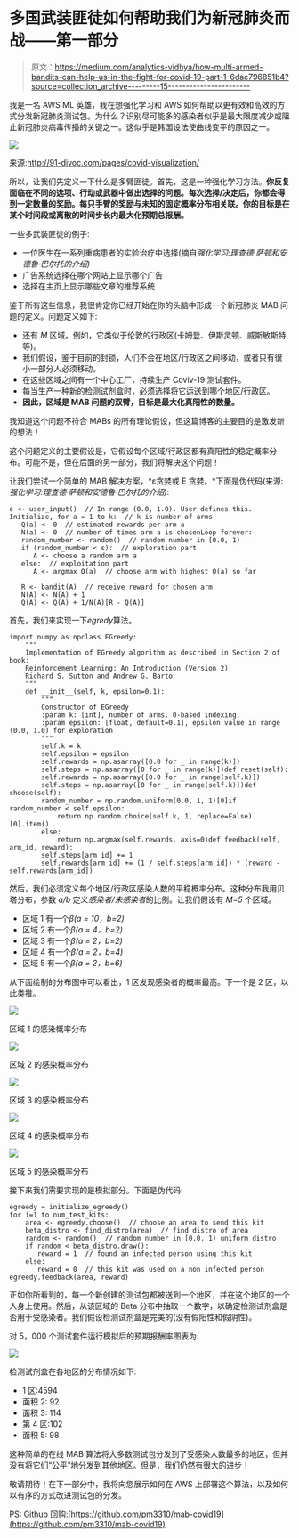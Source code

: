 # 多国武装匪徒如何帮助我们为新冠肺炎而战——第一部分

> 原文：<https://medium.com/analytics-vidhya/how-multi-armed-bandits-can-help-us-in-the-fight-for-covid-19-part-1-6dac796851b4?source=collection_archive---------15----------------------->

我是一名 AWS ML 英雄，我在想强化学习和 AWS 如何帮助以更有效和高效的方式分发新冠肺炎测试包。为什么？识别尽可能多的感染者似乎是最大限度减少或阻止新冠肺炎病毒传播的关键之一。这似乎是韩国设法使曲线变平的原因之一。

![](img/90ab34a9c49552c8cc701218a70c0cda.png)

来源:http://91-divoc.com/pages/covid-visualization/

所以，让我们先定义一下什么是多臂匪徒。首先，这是一种强化学习方法。**你反复面临在不同的选项、行动或武器中做出选择的问题。每次选择/决定后，你都会得到一定数量的奖励。每只手臂的奖励与未知的固定概率分布相关联。你的目标是在某个时间段或离散的时间步长内最大化预期总报酬。**

一些多武装匪徒的例子:

*   一位医生在一系列重病患者的实验治疗中选择(摘自*强化学习:理查德·萨顿和安德鲁·巴尔托的介绍)*
*   广告系统选择在哪个网站上显示哪个广告
*   选择在主页上显示哪些文章的推荐系统

鉴于所有这些信息，我很肯定你已经开始在你的头脑中形成一个新冠肺炎 MAB 问题的定义。问题定义如下:

*   还有 *M* 区域。例如，它类似于伦敦的行政区(卡姆登、伊斯灵顿、威斯敏斯特等)。
*   我们假设，鉴于目前的封锁，人们不会在地区/行政区之间移动，或者只有很小一部分人必须移动。
*   在这些区域之间有一个中心工厂，持续生产 Coviv-19 测试套件。
*   每当生产一种新的检测试剂盒时，必须选择将它运送到哪个地区/行政区。
*   **因此，区域是 MAB 问题的双臂，目标是最大化真阳性的数量。**

我知道这个问题不符合 MABs 的所有理论假设，但这篇博客的主要目的是激发新的想法！

这个问题定义的主要假设是，它假设每个区域/行政区都有真阳性的稳定概率分布。可能不是，但在后面的另一部分，我们将解决这个问题！

让我们尝试一个简单的 MAB 解决方案，*ε贪婪或 E 贪婪。*下面是伪代码(来源:*强化学习:理查德·萨顿和安德鲁·巴尔托的介绍)*:

```
ε <- user_input()  // In range (0.0, 1.0). User defines this.
Initialize, for a = 1 to k:  // k is number of arms
   Q(a) <- 0  // estimated rewards per arm a
   N(a) <- 0  // number of times arm a is chosenLoop forever:
   random_number <- random()  // random number in [0.0, 1)
   if (random_number < ε):  // exploration part
      A <- choose a random arm a
   else:  // exploitation part
      A <- argmax Q(a)  // choose arm with highest Q(a) so far

   R <- bandit(A)  // receive reward for chosen arm
   N(A) <- N(A) + 1
   Q(A) <- Q(A) + 1/N(A)[R - Q(A)]
```

首先，我们来实现一下*egredy*算法。

```
import numpy as npclass EGreedy:
    """
    Implementation of EGreedy algorithm as described in Section 2 of book:
    Reinforcement Learning: An Introduction (Version 2)
    Richard S. Sutton and Andrew G. Barto
    """
    def __init__(self, k, epsilon=0.1):
        """
        Constructor of EGreedy
        :param k: [int], number of arms. 0-based indexing.
        :param epsilon: [float, default=0.1], epsilon value in range (0.0, 1.0) for exploration
        """
        self.k = k
        self.epsilon = epsilon
        self.rewards = np.asarray([0.0 for _ in range(k)])
        self.steps = np.asarray([0 for _ in range(k)])def reset(self):
        self.rewards = np.asarray([0.0 for _ in range(self.k)])
        self.steps = np.asarray([0 for _ in range(self.k)])def choose(self):
        random_number = np.random.uniform(0.0, 1, 1)[0]if random_number < self.epsilon:
            return np.random.choice(self.k, 1, replace=False)[0].item()
        else:
            return np.argmax(self.rewards, axis=0)def feedback(self, arm_id, reward):
        self.steps[arm_id] += 1
        self.rewards[arm_id] += (1 / self.steps[arm_id]) * (reward - self.rewards[arm_id])
```

然后，我们必须定义每个地区/行政区感染人数的平稳概率分布。这种分布我用贝塔分布，参数 *a/b* 定义*感染者/未感染者*的比例。让我们假设有 *M=5* 个区域。

*   区域 1 有一个*β(a = 10，b=2)*
*   区域 2 有一个*β(a = 4，b=2)*
*   区域 3 有一个*β(a = 2，b=2)*
*   区域 4 有一个*β(a = 2，b=4)*
*   区域 5 有一个*β(a = 2，b=6)*

从下面绘制的分布图中可以看出，1 区发现感染者的概率最高。下一个是 2 区，以此类推。

![](img/485301216cce5cb1dffb8d3abf8b0230.png)

区域 1 的感染概率分布

![](img/c1389d1c687a0d0898bb2d4865ceb315.png)

区域 2 的感染概率分布

![](img/f34618c66378ef9adc02d7e8e53282dc.png)

区域 3 的感染概率分布

![](img/b8b38de511888a004985598f6a4c9d5e.png)

区域 4 的感染概率分布

![](img/d6fe1eb4211b07e4f5de54f74e9eb075.png)

区域 5 的感染概率分布

接下来我们需要实现的是模拟部分。下面是伪代码:

```
egreedy = initialize_egreedy()
for i=1 to num_test_kits:
    area <- egreedy.choose()  // choose an area to send this kit
    beta_distro <- find_distro(area)  // find distro of area
    random <- random()  // random number in [0.0, 1) uniform distro
    if random < beta_distro.draw():
       reward = 1  // found an infected person using this kit
    else:
       reward = 0  // this kit was used on a non infected person egreedy.feedback(area, reward)
```

正如你所看到的，每一个新创建的测试包都被送到一个地区，并在这个地区的一个人身上使用。然后，从该区域的 Beta 分布中抽取一个数字，以确定检测试剂盒是否用于受感染者。我们假设检测试剂盒是完美的(没有假阳性和假阴性)。

对 5，000 个测试套件运行模拟后的预期报酬率图表为:

![](img/0f93399f7d91a45199e911b47e80a051.png)

检测试剂盒在各地区的分布情况如下:

*   1 区:4594
*   面积 2: 92
*   面积 3: 114
*   第 4 区:102
*   面积 5: 98

这种简单的在线 MAB 算法将大多数测试包分发到了受感染人数最多的地区，但并没有将它们“公平”地分发到其他地区。但是，我们仍然有很大的进步！

敬请期待！在下一部分中，我将向您展示如何在 AWS 上部署这个算法，以及如何以有序的方式改进测试包的分发。

PS: Github 回购:[https://github.com/pm3310/mab-covid19](https://github.com/pm3310/mab-covid19)